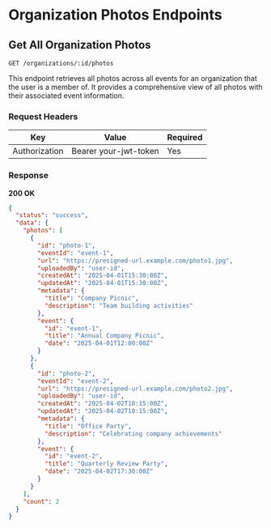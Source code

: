 # Organization Photos Endpoints

## Get All Organization Photos

`GET /organizations/:id/photos`

This endpoint retrieves all photos across all events for an organization that the user is a member of. It provides a comprehensive view of all photos with their associated event information.

### Request Headers

| Key | Value | Required |
|-----|-------|----------|
| Authorization | Bearer your-jwt-token | Yes |

### Response

**200 OK**
```json
{
  "status": "success",
  "data": {
    "photos": [
      {
        "id": "photo-1",
        "eventId": "event-1",
        "url": "https://presigned-url.example.com/photo1.jpg",
        "uploadedBy": "user-id",
        "createdAt": "2025-04-01T15:30:00Z",
        "updatedAt": "2025-04-01T15:30:00Z",
        "metadata": {
          "title": "Company Picnic",
          "description": "Team building activities"
        },
        "event": {
          "id": "event-1",
          "title": "Annual Company Picnic",
          "date": "2025-04-01T12:00:00Z"
        }
      },
      {
        "id": "photo-2",
        "eventId": "event-2",
        "url": "https://presigned-url.example.com/photo2.jpg",
        "uploadedBy": "user-id",
        "createdAt": "2025-04-02T10:15:00Z",
        "updatedAt": "2025-04-02T10:15:00Z",
        "metadata": {
          "title": "Office Party",
          "description": "Celebrating company achievements"
        },
        "event": {
          "id": "event-2",
          "title": "Quarterly Review Party",
          "date": "2025-04-02T17:30:00Z"
        }
      }
    ],
    "count": 2
  }
}